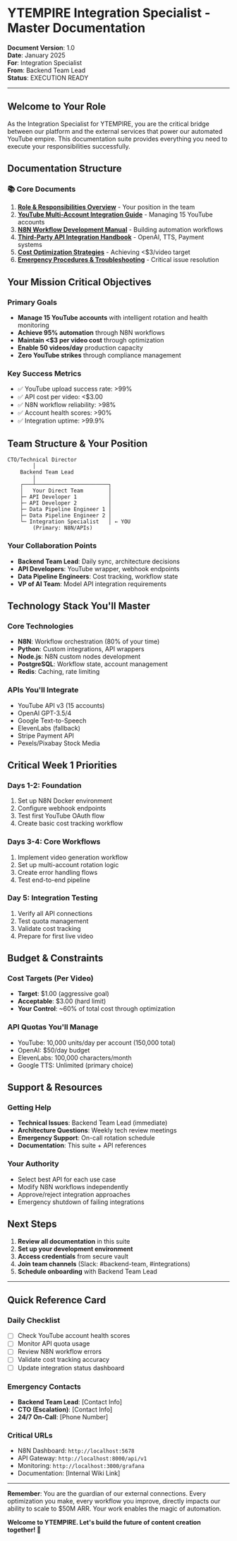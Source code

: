 # YTEMPIRE Integration Specialist - Master Documentation

**Document Version**: 1.0  
**Date**: January 2025  
**For**: Integration Specialist  
**From**: Backend Team Lead  
**Status**: EXECUTION READY

---

## Welcome to Your Role

As the Integration Specialist for YTEMPIRE, you are the critical bridge between our platform and the external services that power our automated YouTube empire. This documentation suite provides everything you need to execute your responsibilities successfully.

## Documentation Structure

### 📚 Core Documents

1. **[Role & Responsibilities Overview](#)** - Your position in the team
2. **[YouTube Multi-Account Integration Guide](#)** - Managing 15 YouTube accounts
3. **[N8N Workflow Development Manual](#)** - Building automation workflows
4. **[Third-Party API Integration Handbook](#)** - OpenAI, TTS, Payment systems
5. **[Cost Optimization Strategies](#)** - Achieving <$3/video target
6. **[Emergency Procedures & Troubleshooting](#)** - Critical issue resolution

## Your Mission Critical Objectives

### Primary Goals
- **Manage 15 YouTube accounts** with intelligent rotation and health monitoring
- **Achieve 95% automation** through N8N workflows
- **Maintain <$3 per video cost** through optimization
- **Enable 50 videos/day** production capacity
- **Zero YouTube strikes** through compliance management

### Key Success Metrics
- ✅ YouTube upload success rate: >99%
- ✅ API cost per video: <$3.00
- ✅ N8N workflow reliability: >98%
- ✅ Account health scores: >90%
- ✅ Integration uptime: >99.9%

## Team Structure & Your Position

```
CTO/Technical Director
        │
    Backend Team Lead
        │
    ┌───┴───────────────────────┐
    │   Your Direct Team        │
    ├─ API Developer 1          │
    ├─ API Developer 2          │
    ├─ Data Pipeline Engineer 1 │
    ├─ Data Pipeline Engineer 2 │
    └─ Integration Specialist   │ ← YOU
        (Primary: N8N/APIs)
```

### Your Collaboration Points
- **Backend Team Lead**: Daily sync, architecture decisions
- **API Developers**: YouTube wrapper, webhook endpoints
- **Data Pipeline Engineers**: Cost tracking, workflow state
- **VP of AI Team**: Model API integration requirements

## Technology Stack You'll Master

### Core Technologies
- **N8N**: Workflow orchestration (80% of your time)
- **Python**: Custom integrations, API wrappers
- **Node.js**: N8N custom nodes development
- **PostgreSQL**: Workflow state, account management
- **Redis**: Caching, rate limiting

### APIs You'll Integrate
- YouTube API v3 (15 accounts)
- OpenAI GPT-3.5/4
- Google Text-to-Speech
- ElevenLabs (fallback)
- Stripe Payment API
- Pexels/Pixabay Stock Media

## Critical Week 1 Priorities

### Days 1-2: Foundation
1. Set up N8N Docker environment
2. Configure webhook endpoints
3. Test first YouTube OAuth flow
4. Create basic cost tracking workflow

### Days 3-4: Core Workflows
1. Implement video generation workflow
2. Set up multi-account rotation logic
3. Create error handling flows
4. Test end-to-end pipeline

### Day 5: Integration Testing
1. Verify all API connections
2. Test quota management
3. Validate cost tracking
4. Prepare for first live video

## Budget & Constraints

### Cost Targets (Per Video)
- **Target**: $1.00 (aggressive goal)
- **Acceptable**: $3.00 (hard limit)
- **Your Control**: ~60% of total cost through optimization

### API Quotas You'll Manage
- YouTube: 10,000 units/day per account (150,000 total)
- OpenAI: $50/day budget
- ElevenLabs: 100,000 characters/month
- Google TTS: Unlimited (primary choice)

## Support & Resources

### Getting Help
- **Technical Issues**: Backend Team Lead (immediate)
- **Architecture Questions**: Weekly tech review meetings
- **Emergency Support**: On-call rotation schedule
- **Documentation**: This suite + API references

### Your Authority
- Select best API for each use case
- Modify N8N workflows independently
- Approve/reject integration approaches
- Emergency shutdown of failing integrations

## Next Steps

1. **Review all documentation** in this suite
2. **Set up your development environment**
3. **Access credentials** from secure vault
4. **Join team channels** (Slack: #backend-team, #integrations)
5. **Schedule onboarding** with Backend Team Lead

---

## Quick Reference Card

### Daily Checklist
- [ ] Check YouTube account health scores
- [ ] Monitor API quota usage
- [ ] Review N8N workflow errors
- [ ] Validate cost tracking accuracy
- [ ] Update integration status dashboard

### Emergency Contacts
- **Backend Team Lead**: [Contact Info]
- **CTO (Escalation)**: [Contact Info]
- **24/7 On-Call**: [Phone Number]

### Critical URLs
- N8N Dashboard: `http://localhost:5678`
- API Gateway: `http://localhost:8000/api/v1`
- Monitoring: `http://localhost:3000/grafana`
- Documentation: [Internal Wiki Link]

---

**Remember**: You are the guardian of our external connections. Every optimization you make, every workflow you improve, directly impacts our ability to scale to $50M ARR. Your work enables the magic of automation.

**Welcome to YTEMPIRE. Let's build the future of content creation together! 🚀**